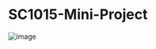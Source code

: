 # SC1015-Mini-Project


![image](https://github.com/harikrishnan-vinod/SC1015-Mini-Project/assets/114349205/f857b68d-fa9e-42b7-b950-d87a47b4895f)
